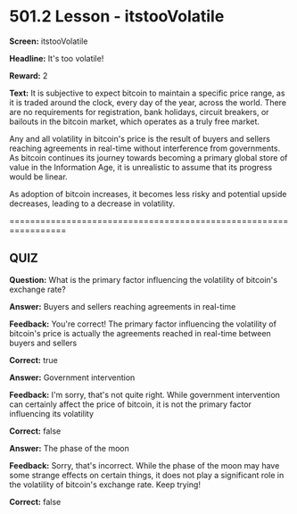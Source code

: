 # 501.2 Lesson - itstooVolatile

**Screen:** itstooVolatile

**Headline:** It's too volatile!

**Reward:** 2

**Text:** It is subjective to expect bitcoin to maintain a specific price range, as it is traded around the clock, every day of the year, across the world. There are no requirements for registration, bank holidays, circuit breakers, or bailouts in the bitcoin market, which operates as a truly free market.

Any and all volatility in bitcoin's price is the result of buyers and sellers reaching agreements in real-time without interference from governments. As bitcoin continues its journey towards becoming a primary global store of value in the Information Age, it is unrealistic to assume that its progress would be linear.

As adoption of bitcoin increases, it becomes less risky and potential upside decreases, leading to a decrease in volatility.

\=================================================================

## QUIZ

**Question:** What is the primary factor influencing the volatility of bitcoin's exchange rate?

**Answer:** Buyers and sellers reaching agreements in real-time

**Feedback:** You're correct! The primary factor influencing the volatility of bitcoin's price is actually the agreements reached in real-time between buyers and sellers

**Correct:** true

**Answer:** Government intervention

**Feedback:** I'm sorry, that's not quite right. While government intervention can certainly affect the price of bitcoin, it is not the primary factor influencing its volatility

**Correct:** false

**Answer:** The phase of the moon

**Feedback:** Sorry, that's incorrect. While the phase of the moon may have some strange effects on certain things, it does not play a significant role in the volatility of bitcoin's exchange rate. Keep trying!

**Correct:** false

<figure><img src="../.gitbook/assets/501-02.png" alt=""><figcaption></figcaption></figure>
